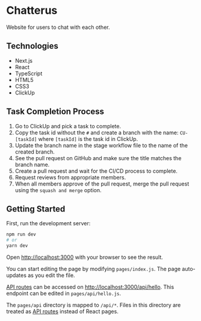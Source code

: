 # Chatterus
Website for users to chat with each other.

## Technologies
* Next.js
* React
* TypeScript
* HTML5
* CSS3
* ClickUp

## Task Completion Process
1. Go to ClickUp and pick a task to complete.
2. Copy the task id without the `#` and create a branch with the name: `CU-[taskId]` where `[taskId]` is the task id in ClickUp.
3. Update the branch name in the stage workflow file to the name of the created branch.
4. See the pull request on GitHub and make sure the title matches the branch name.
4. Create a pull request and wait for the CI/CD process to complete.
5. Request reviews from appropriate members.
6. When all members approve of the pull request, merge the pull request using the `squash and merge` option.

## Getting Started

First, run the development server:

```bash
npm run dev
# or
yarn dev
```

Open [http://localhost:3000](http://localhost:3000) with your browser to see the result.

You can start editing the page by modifying `pages/index.js`. The page auto-updates as you edit the file.

[API routes](https://nextjs.org/docs/api-routes/introduction) can be accessed on [http://localhost:3000/api/hello](http://localhost:3000/api/hello). This endpoint can be edited in `pages/api/hello.js`.

The `pages/api` directory is mapped to `/api/*`. Files in this directory are treated as [API routes](https://nextjs.org/docs/api-routes/introduction) instead of React pages.